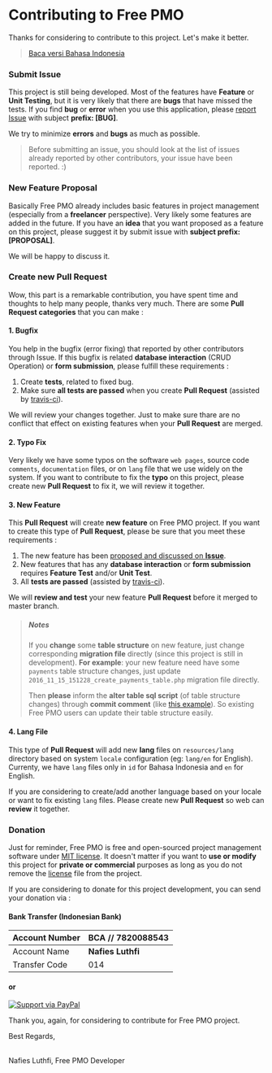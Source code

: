 # Contributing to Free PMO

Thanks for considering to contribute to this project. Let's make it better.

> [Baca versi Bahasa Indonesia](CONTRIBUTING.id.md)

### Submit Issue
This project is still being developed. Most of the features have **Feature** or **Unit Testing**, but it is very likely that there are **bugs** that have missed the tests. If you find **bug** or **error** when you use this application, please [report Issue](https://github.com/nafiesl/free-pmo/issues/new) with subject **prefix: [BUG]**.

We try to minimize **errors** and **bugs** as much as possible.

> Before submitting an issue, you should look at the list of issues already reported by other contributors, your issue have been reported. :)

### New Feature Proposal
Basically Free PMO already includes basic features in project management (especially from a **freelancer** perspective). Very likely some features are added in the future. If you have an **idea** that you want proposed as a feature on this project, please suggest it by submit issue with **subject prefix: [PROPOSAL]**.

We will be happy to discuss it.

### Create new Pull Request

Wow, this part is a remarkable contribution, you have spent time and thoughts to help many people, thanks very much. There are some **Pull Request categories** that you can make :

#### 1. Bugfix

You help in the bugfix (error fixing) that reported by other contributors through Issue. If this bugfix is related **database interaction** (CRUD Operation) or **form submission**, please fulfill these requirements :

1. Create **tests**, related to fixed bug.
2. Make sure **all tests are passed** when you create **Pull Request** (assisted by [travis-ci](https://travis-ci.org)).

We will review your changes together. Just to make sure thare are no conflict that effect on existing features when your **Pull Request** are merged.

#### 2. Typo Fix

Very likely we have some typos on the software `web pages`, source code `comments`, `documentation` files, or on `lang` file that we use widely on the system. If you want to contribute to fix the **typo** on this project, please create new **Pull Request** to fix it, we will review it together.

#### 3. New Feature

This **Pull Request** will create **new feature** on Free PMO project. If you want to create this type of **Pull Request**, please be sure that you meet these requirements :

1. The new feature has been [proposed and discussed on **Issue**](#new-feature-proposal).
2. New features that has any **database interaction** or **form submission** requires **Feature Test** and/or **Unit Test**.
3. All **tests are passed** (assisted by [travis-ci](https://travis-ci.org)).

We will **review and test** your new feature **Pull Request** before it merged to master branch.

> ##### Notes
>
> If you **change** some **table structure** on new feature, just change corresponding **migration file** directly (since this project is still in development). **For example**: your new feature need have some `payments` table structure changes, just update `2016_11_15_151228_create_payments_table.php` migration file directly.
>
> Then **please** inform the **alter table sql script** (of table structure changes) through **commit comment** (like [this example](https://github.com/nafiesl/free-pmo/commit/a813524f680e9926d64f1006a1c615acf86c24f1#commitcomment-26166267)). So existing Free PMO users can update their table structure easily.

#### 4. Lang File

This type of **Pull Request** will add new **lang** files on `resources/lang` directory based on system `locale` configuration (eg: `lang/en` for English). Currenty, we have `lang` files only in `id` for Bahasa Indonesia and `en` for English.

If you are considering to create/add another language based on your locale or want to fix existing `lang` files. Please create new **Pull Request** so web can **review** it together.

### Donation

Just for reminder, Free PMO is free and open-sourced project management software under [MIT license](LICENSE). It doesn't matter if you want to **use or modify** this project for **private or commercial** purposes as long as you do not remove the [license](LICENSE) file from the project.

If you are considering to donate for this project development, you can send your donation via :

#### Bank Transfer (Indonesian Bank)

| Account Number | BCA // 7820088543 |
| --- | --- |
| Account Name | **Nafies Luthfi** |
| Transfer Code | 014 |

#### or

[![Support via PayPal](https://cdn.rawgit.com/twolfson/paypal-github-button/1.0.0/dist/button.svg)](https://www.paypal.me/nafiesl/)

Thank you, again, for considering to contribute for Free PMO project.

Best Regards,

<br>
Nafies Luthfi,
Free PMO Developer